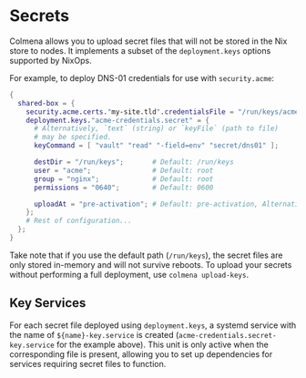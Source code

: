 # Secrets

Colmena allows you to upload secret files that will not be stored in the Nix store to nodes.
It implements a subset of the `deployment.keys` options supported by NixOps.

For example, to deploy DNS-01 credentials for use with `security.acme`:

```nix
{
  shared-box = {
    security.acme.certs."my-site.tld".credentialsFile = "/run/keys/acme-credentials.secret";
    deployment.keys."acme-credentials.secret" = {
      # Alternatively, `text` (string) or `keyFile` (path to file)
      # may be specified.
      keyCommand = [ "vault" "read" "-field=env" "secret/dns01" ];

      destDir = "/run/keys";       # Default: /run/keys
      user = "acme";               # Default: root
      group = "nginx";             # Default: root
      permissions = "0640";        # Default: 0600

      uploadAt = "pre-activation"; # Default: pre-activation, Alternative: post-activation
    };
    # Rest of configuration...
  };
}
```

Take note that if you use the default path (`/run/keys`), the secret files are only stored in-memory and will not survive reboots.
To upload your secrets without performing a full deployment, use `colmena upload-keys`.

## Key Services

For each secret file deployed using `deployment.keys`, a systemd service with the name of `${name}-key.service` is created (`acme-credentials.secret-key.service` for the example above).
This unit is only active when the corresponding file is present, allowing you to set up dependencies for services requiring secret files to function.
